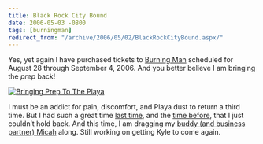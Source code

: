 ```yaml
---
title: Black Rock City Bound
date: 2006-05-03 -0800
tags: [burningman]
redirect_from: "/archive/2006/05/02/BlackRockCityBound.aspx/"
---
```


Yes, yet again I have purchased tickets to [Burning
Man](http://www.burningman.com/ "BurningMan Homepage") scheduled for
August 28 through September 4, 2006. And you better believe I am
bringing the *prep* back!

[![Bringing Prep To The
Playa](https://static.flickr.com/50/128781819_a6ffdef0c2.jpg)](http://www.flickr.com/photos/haacked/128781819/ "Photo Sharing")

I must be an addict for pain, discomfort, and Playa dust to return a
third time. But I had such a great time [last
time](https://haacked.com/archive/2005/09/10/PhotosFromBurningMan.aspx "Last Time At BurningMan"),
and the [time
before](https://haacked.com/archive/2004/07/18/BurningManPhotopedia.aspx "Burning Man 2005"),
that I just couldn’t hold back. And this time, I am dragging my [buddy
(and business partner) Micah](http://micahdylan.com/ "Micah Dylan")
along. Still working on getting Kyle to come again.

